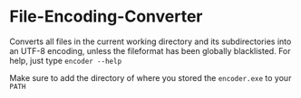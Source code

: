 # File-Encoding-Converter

Converts all files in the current working directory and its subdirectories into an UTF-8 encoding, unless the fileformat has been globally blacklisted. For help, just type `encoder --help`


Make sure to add the directory of where you stored the `encoder.exe` to your `PATH`
